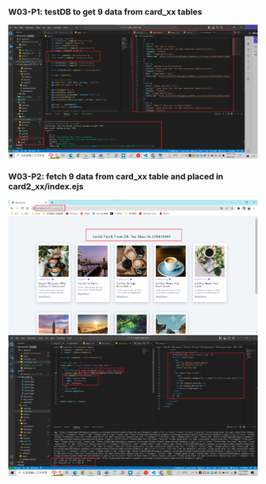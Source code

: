 ### W03-P1: testDB to get 9 data from card_xx tables

![](P1.png)

### W03-P2: fetch 9 data from card_xx table and placed in card2_xx/index.ejs

![](P2-1.png)
![](P2-2.png)
